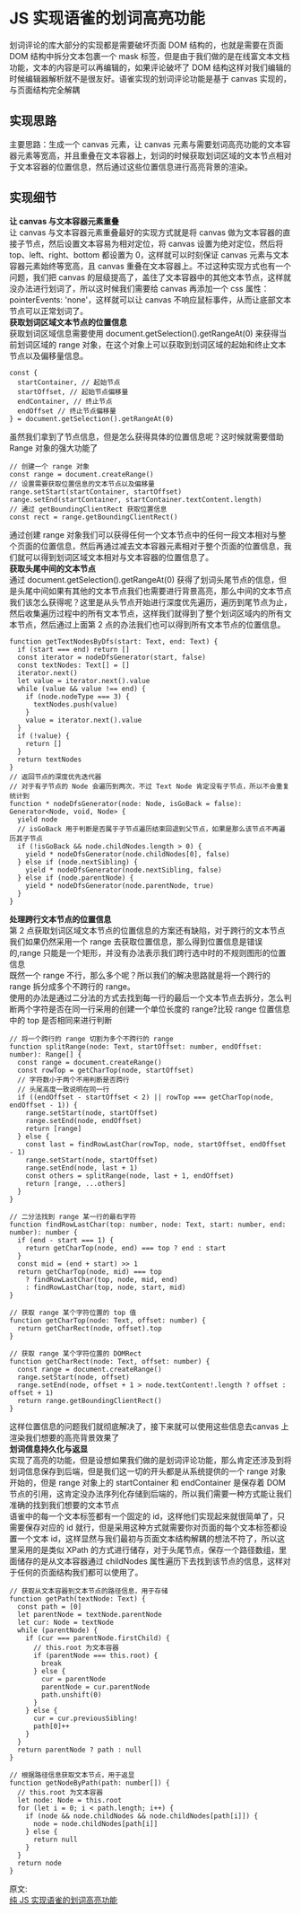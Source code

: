 # JS 实现语雀的划词高亮功能
划词评论的库大部分的实现都是需要破坏页面 DOM 结构的，也就是需要在页面 DOM 结构中拆分文本包裹一个 mask 标签，但是由于我们做的是在线富文本文档功能，文本的内容是可以再编辑的，如果评论破坏了 DOM 结构这样对我们编辑的时候编辑器解析就不是很友好。语雀实现的划词评论功能是基于 canvas 实现的，与页面结构完全解耦  

## 实现思路  
主要思路：生成一个 canvas 元素，让 canvas 元素与需要划词高亮功能的文本容器元素等宽高，并且重叠在文本容器上，划词的时候获取划词区域的文本节点相对于文本容器的位置信息，然后通过这些位置信息进行高亮背景的渲染。  

## 实现细节  
**让 canvas 与文本容器元素重叠**  
让 canvas 与文本容器元素重叠最好的实现方式就是将 canvas 做为文本容器的直接子节点，然后设置文本容易为相对定位，将 canvas 设置为绝对定位，然后将 top、left、right、bottom 都设置为 0，这样就可以时刻保证 canvas 元素与文本容器元素始终等宽高，且 canvas 重叠在文本容器上。不过这种实现方式也有一个问题，我们把 canvas 的层级提高了，盖住了文本容器中的其他文本节点，这样就没办法进行划词了，所以这时候我们需要给 canvas 再添加一个 css 属性：pointerEvents: 'none'，这样就可以让 canvas 不响应鼠标事件，从而让底部文本节点可以正常划词了。  
**获取划词区域文本节点的位置信息**  
获取划词区域信息需要使用 document.getSelection().getRangeAt(0) 来获得当前划词区域的 range 对象，在这个对象上可以获取到划词区域的起始和终止文本节点以及偏移量信息。  
``` 
const {
  startContainer, // 起始节点
  startOffset, // 起始节点偏移量
  endContainer, // 终止节点
  endOffset // 终止节点偏移量
} = document.getSelection().getRangeAt(0)
```
虽然我们拿到了节点信息，但是怎么获得具体的位置信息呢？这时候就需要借助 Range 对象的强大功能了  
``` 
// 创建一个 range 对象
const range = document.createRange()
// 设置需要获取位置信息的文本节点以及偏移量
range.setStart(startContainer, startOffset)
range.setEnd(startContainer, startContainer.textContent.length)
// 通过 getBoundingClientRect 获取位置信息
const rect = range.getBoundingClientRect()
```
通过创建 range 对象我们可以获得任何一个文本节点中的任何一段文本相对与整个页面的位置信息，然后再通过减去文本容器元素相对于整个页面的位置信息，我们就可以得到划词区域文本相对与文本容器的位置信息了。  
**获取头尾中间的文本节点**  
通过 document.getSelection().getRangeAt(0) 获得了划词头尾节点的信息，但是头尾中间如果有其他的文本节点我们也需要进行背景高亮，那么中间的文本节点我们该怎么获得呢？这里是从头节点开始进行深度优先遍历，遍历到尾节点为止，然后收集遍历过程中的所有文本节点，这样我们就得到了整个划词区域内的所有文本节点，然后通过上面第 2 点的办法我们也可以得到所有文本节点的位置信息。  
``` 
function getTextNodesByDfs(start: Text, end: Text) {
  if (start === end) return []
  const iterator = nodeDfsGenerator(start, false)
  const textNodes: Text[] = []
  iterator.next()
  let value = iterator.next().value
  while (value && value !== end) {
    if (node.nodeType === 3) {
      textNodes.push(value)
    }
    value = iterator.next().value
  }
  if (!value) {
    return []
  }
  return textNodes
}
// 返回节点的深度优先迭代器
// 对于有子节点的 Node 会遍历到两次，不过 Text Node 肯定没有子节点，所以不会重复统计到
function * nodeDfsGenerator(node: Node, isGoBack = false): Generator<Node, void, Node> {
  yield node
  // isGoBack 用于判断是否属于子节点遍历结束回退到父节点，如果是那么该节点不再遍历其子节点
  if (!isGoBack && node.childNodes.length > 0) {
    yield * nodeDfsGenerator(node.childNodes[0], false)
  } else if (node.nextSibling) {
    yield * nodeDfsGenerator(node.nextSibling, false)
  } else if (node.parentNode) {
    yield * nodeDfsGenerator(node.parentNode, true)
  }
}
```
**处理跨行文本节点的位置信息**  
第 2 点获取划词区域文本节点的位置信息的方案还有缺陷，对于跨行的文本节点我们如果仍然采用一个 range 去获取位置信息，那么得到位置信息是错误的,range 只能是一个矩形，并没有办法表示我们跨行选中时的不规则图形的位置信息  
既然一个 range 不行，那么多个呢？所以我们的解决思路就是将一个跨行的 range 拆分成多个不跨行的 range。  
使用的办法是通过二分法的方式去找到每一行的最后一个文本节点去拆分，怎么判断两个字符是否在同一行采用的创建一个单位长度的 range?比较 range 位置信息中的 top 是否相同来进行判断  
``` 
// 将一个跨行的 range 切割为多个不跨行的 range
function splitRange(node: Text, startOffset: number, endOffset: number): Range[] {
  const range = document.createRange()
  const rowTop = getCharTop(node, startOffset)
  // 字符数小于两个不用判断是否跨行
  // 头尾高度一致说明在同一行
  if ((endOffset - startOffset < 2) || rowTop === getCharTop(node, endOffset - 1)) {
    range.setStart(node, startOffset)
    range.setEnd(node, endOffset)
    return [range]
  } else {
    const last = findRowLastChar(rowTop, node, startOffset, endOffset - 1)
    range.setStart(node, startOffset)
    range.setEnd(node, last + 1)
    const others = splitRange(node, last + 1, endOffset)
    return [range, ...others]
  }
}

// 二分法找到 range 某一行的最右字符
function findRowLastChar(top: number, node: Text, start: number, end: number): number {
  if (end - start === 1) {
    return getCharTop(node, end) === top ? end : start
  }
  const mid = (end + start) >> 1
  return getCharTop(node, mid) === top
    ? findRowLastChar(top, node, mid, end)
    : findRowLastChar(top, node, start, mid)
}

// 获取 range 某个字符位置的 top 值
function getCharTop(node: Text, offset: number) {
  return getCharRect(node, offset).top
}

// 获取 range 某个字符位置的 DOMRect
function getCharRect(node: Text, offset: number) {
  const range = document.createRange()
  range.setStart(node, offset)
  range.setEnd(node, offset + 1 > node.textContent!.length ? offset : offset + 1)
  return range.getBoundingClientRect()
}
```
这样位置信息的问题我们就彻底解决了，接下来就可以使用这些信息去canvas 上渲染我们想要的高亮背景效果了  
**划词信息持久化与返显**  
实现了高亮的功能，但是设想如果我们做的是划词评论功能，那么肯定还涉及到将划词信息保存到后端，但是我们这一切的开头都是从系统提供的一个 range 对象开始的，但是 range 对象上的 startContainer 和 endContainer 是保存着 DOM 节点的引用，这肯定没办法序列化存储到后端的，所以我们需要一种方式能让我们准确的找到我们想要的文本节点  
语雀中的每一个文本标签都有一个固定的 id，这样他们实现起来就很简单了，只需要保存对应的 id 就行，但是采用这种方式就需要你对页面的每个文本标签都设置一个文本 id，这样显然与我们最初与页面文本结构解耦的想法不符了，所以这里采用的是类似 XPath 的方式进行储存，对于头尾节点，保存一个路径数组，里面储存的是从文本容器通过 childNodes 属性遍历下去找到该节点的信息，这样对于任何的页面结构我们都可以使用了。  
``` 
// 获取从文本容器到文本节点的路径信息，用于存储
function getPath(textNode: Text) {
  const path = [0]
  let parentNode = textNode.parentNode
  let cur: Node = textNode
  while (parentNode) {
    if (cur === parentNode.firstChild) {
      // this.root 为文本容器
      if (parentNode === this.root) {
        break
      } else {
        cur = parentNode
        parentNode = cur.parentNode
        path.unshift(0)
      }
    } else {
      cur = cur.previousSibling!
      path[0]++
    }
  }
  return parentNode ? path : null
}

// 根据路径信息获取文本节点，用于返显
function getNodeByPath(path: number[]) {
  // this.root 为文本容器
  let node: Node = this.root
  for (let i = 0; i < path.length; i++) {
    if (node && node.childNodes && node.childNodes[path[i]]) {
      node = node.childNodes[path[i]]
    } else {
      return null
    }
  }
  return node
}
```

原文:  
[纯 JS 实现语雀的划词高亮功能](https://mp.weixin.qq.com/s/F2OVWaMLFg8EofNr3M-8sg)
